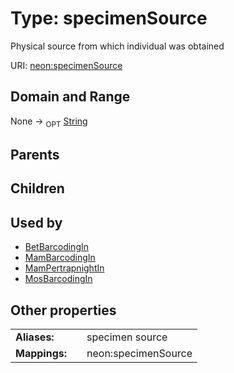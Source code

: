 
# Type: specimenSource


Physical source from which individual was obtained

URI: [neon:specimenSource](https://data.neonscience.org/specimenSource)


## Domain and Range

None ->  <sub>OPT</sub> [String](types/String.md)

## Parents


## Children


## Used by

 * [BetBarcodingIn](BetBarcodingIn.md)
 * [MamBarcodingIn](MamBarcodingIn.md)
 * [MamPertrapnightIn](MamPertrapnightIn.md)
 * [MosBarcodingIn](MosBarcodingIn.md)

## Other properties

|  |  |  |
| --- | --- | --- |
| **Aliases:** | | specimen source |
| **Mappings:** | | neon:specimenSource |

